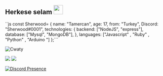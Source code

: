 ## Herkese selam <img src="https://cdn.discordapp.com/emojis/840877248331382836.gif?v=1" width="30px">

``js
const Sherwood= {
    name: "Tamercan",
    age: 17,
    from: "Turkey",
    Discord: "Sherwood#0001",
    technologies: {
        backend: ["NodeJS", "express"],
        database: ["Mysql", "MongoDB"],
    },
    languages: ["Javascript" , "Ruby" , "Python" , "Arduino "]
};```

<img src="https://komarev.com/ghpvc/?username=Cwaty&label=Ziyaretçi%20Sayısı&color=3bb94e" alt="Cwaty"/>
<link rel="stylesheet" href="https://maxcdn.bootstrapcdn.com/font-awesome/4.4.0/css/font-awesome.min.css">
 
<p align="left">
<a href="https://instagram.com/tamercwn" target"blank_"><img src="https://img.shields.io/badge/INSTAGRAM%20-0e0101.svg?&style=for-the-badge&logo=instagram&logoColor=white"></a>
<a href="https://open.spotify.com/user/tbegsqrmhkkopy8rtuwxr3x0w" target"blank_"><img src="https://img.shields.io/badge/Spotify%20-0e0101.svg?&style=for-the-badge&logo=spotify&logoColor=white"></a>
 

[![Discord Presence](https://lanyard-profile-readme.vercel.app/api/338768594899042304?theme=dark&bg=0e0101&animated=false&hideDiscrim=false&borderRadius=30px)](https://discord.com/users/338768594899042304)


